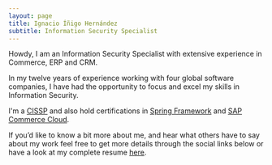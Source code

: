 ```yaml
---
layout: page
title: Ignacio Íñigo Hernández
subtitle: Information Security Specialist
---
```


Howdy, I am an Information Security Specialist with extensive experience in Commerce, ERP and CRM.

In my twelve years of experience working with four global software companies, I have had the opportunity to focus and excel my skills in Information Security.

I'm a [CISSP](https://www.isc2.org/Certifications/CISSP) and also hold certifications in [Spring Framework](https://projects.spring.io/spring-framework/) and [SAP Commerce Cloud](https://www.sap.com/acquired-brands/what-is-hybris.html).

If you’d like to know a bit more about me, and hear what others have to say about my work feel free to get more details through the social links below or have a look at my complete resume [here](https://drive.google.com/file/d/1lSp9eVtQtqZOHmadU_qh8bZ_cX77pNNF/view?usp=sharing).
